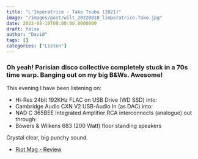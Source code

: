 ```yaml
---
title: "L'Impératrice - Tako Tsubu (2021)"
image: "/images/post/wilt_20220810_limperatrice.Tako.jpg"
date: 2022-08-10T00:00:00.0000000
draft: false
author: "David"
tags: []
categories: ["Listen"]
---
```

### Oh yeah! Parisian disco collective completely stuck in a 70s time warp. Banging out on my big B&Ws. Awesome!

 This evening I have been listening on:

-  Hi-Res 24bit 192KHz FLAC on USB Drive (WD SSD) into:
-  Cambridge Audio CXN V2 USB-Audio In (as DAC) into:
-  NAD C 365BEE Integrated Amplifier RCA interconnects (analogue) out through:
-  Bowers & Wilkens 683 (200 Watt) floor standing speakers

 Crystal clear, big punchy sound. 

-  [Riot Mag - Review](https://riotmag.co/album-review-limperatrice-tako-tsubo)